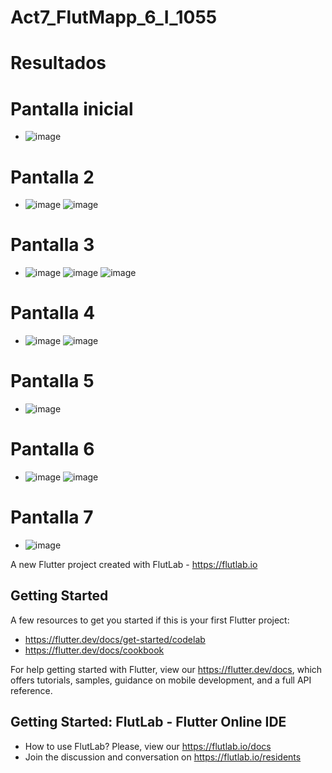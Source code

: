 # Act7_FlutMapp_6_I_1055
# Resultados
# Pantalla inicial
- ![image](https://github.com/user-attachments/assets/3e1a9b4d-c9e2-4524-93a1-799f4f125b18)
# Pantalla 2
- ![image](https://github.com/user-attachments/assets/ad0e543e-84ff-42a4-be14-b1af56a22afa)
  ![image](https://github.com/user-attachments/assets/97b9790e-cac9-4719-8b8f-20df35c99de0)
# Pantalla 3
- ![image](https://github.com/user-attachments/assets/e5b9d508-8e82-416f-9072-de569b081100)
  ![image](https://github.com/user-attachments/assets/060cefca-bcbc-4e43-9908-07d38f90b903)
  ![image](https://github.com/user-attachments/assets/e379e501-f2d8-4e07-acd1-97ba604009cd)
# Pantalla 4
- ![image](https://github.com/user-attachments/assets/f8e3089a-a557-4b8f-ad0d-c5257033e61c)
  ![image](https://github.com/user-attachments/assets/87ae5e36-dd2a-4a41-95e3-03346e4b910c)
# Pantalla 5
- ![image](https://github.com/user-attachments/assets/b2172790-72b7-42bb-8224-50856da1dde0)
# Pantalla 6
- ![image](https://github.com/user-attachments/assets/3b4c8e95-a700-41b6-8ab0-f46bf31d8c91)
  ![image](https://github.com/user-attachments/assets/5da928e4-ac7f-4304-9404-183e161ec81b)
# Pantalla 7
- ![image](https://github.com/user-attachments/assets/ebef38f9-60e1-4d85-a8a9-a1a41185c999)

A new Flutter project created with FlutLab - https://flutlab.io

## Getting Started

A few resources to get you started if this is your first Flutter project:

- https://flutter.dev/docs/get-started/codelab
- https://flutter.dev/docs/cookbook

For help getting started with Flutter, view our
https://flutter.dev/docs, which offers tutorials,
samples, guidance on mobile development, and a full API reference.

## Getting Started: FlutLab - Flutter Online IDE

- How to use FlutLab? Please, view our https://flutlab.io/docs
- Join the discussion and conversation on https://flutlab.io/residents
